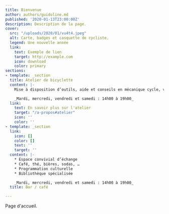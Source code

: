 ```yaml
---
title: Bienvenue
author: authors/guidoline.md
published: '2020-01-13T23:00:00Z'
description: Description de la page.
cover:
  src: "/uploads/2020/01/vu4t4.jpeg"
  alt: Carte, badges et casquette de cycliste.
  legend: Une nouvelle année
  link:
    text: Exemple de lien
    target: http://example.com
    icon: download
    color: primary
sections:
- template: _section
  title: Atelier de bicyclette
  content: |-
    Mise à disposition d’outils, aide et conseils en mécanique cycle, vente de vélos et pièces détachées

    _Mardi, mercredi, vendredi et samedi : 14h00 à 19h00_
  link:
    text: En savoir plus sur l'atelier
    target: "/a-propos#atelier"
    icon: ''
    color: ''
- template: _section
  link:
    icon: []
    color: []
    text: ''
    target: ''
  content: |-
    * Espace convivial d’échange
    * Café, thé, bières, sodas, …
    * Programmation culturelle
    * Bibliothèque spécialisée

    _Mardi, mercredi, vendredi et samedi : 14h00 à 19h00_
  title: Bar / café

---
```

Page d'accueil.